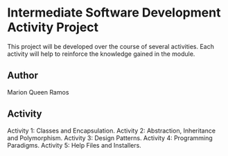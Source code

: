 # Intermediate Software Development Activity Project
This project will be developed over the course of several activities.  Each 
activity will help to reinforce the knowledge gained in the module.

## Author
Marion Queen Ramos

## Activity
Activity 1: Classes and Encapsulation.
Activity 2: Abstraction, Inheritance and Polymorphism.
Activity 3: Design Patterns.
Activity 4: Programming Paradigms.
Activity 5: Help Files and Installers.
